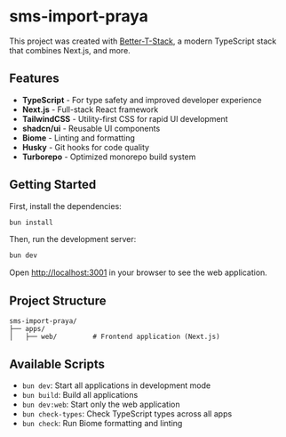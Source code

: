 # sms-import-praya

This project was created with [Better-T-Stack](https://github.com/AmanVarshney01/create-better-t-stack), a modern TypeScript stack that combines Next.js, and more.

## Features

- **TypeScript** - For type safety and improved developer experience
- **Next.js** - Full-stack React framework
- **TailwindCSS** - Utility-first CSS for rapid UI development
- **shadcn/ui** - Reusable UI components
- **Biome** - Linting and formatting
- **Husky** - Git hooks for code quality
- **Turborepo** - Optimized monorepo build system

## Getting Started

First, install the dependencies:

```bash
bun install
```


Then, run the development server:

```bash
bun dev
```

Open [http://localhost:3001](http://localhost:3001) in your browser to see the web application.







## Project Structure

```
sms-import-praya/
├── apps/
│   ├── web/         # Frontend application (Next.js)
```

## Available Scripts

- `bun dev`: Start all applications in development mode
- `bun build`: Build all applications
- `bun dev:web`: Start only the web application
- `bun check-types`: Check TypeScript types across all apps
- `bun check`: Run Biome formatting and linting
